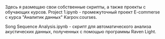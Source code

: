 Здесь я размещаю свои собственные скрипты, а также проекты с обучающих курсов.
Project 1.ipynb - промежуточный проект E-commerse с курса "Аналитик данных" Karpov.courses.

Song Sequence Analysis.ipynb - скрипт для автоматического анализа акустических данных, полученных с помощью программы Raven Light.
